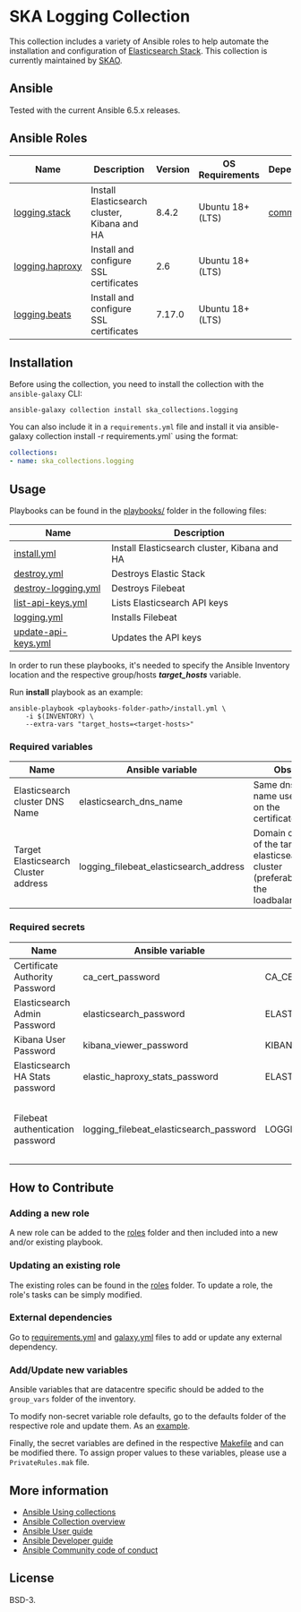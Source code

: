 # SKA Logging Collection

This collection includes a variety of Ansible roles to help automate the installation and configuration of [Elasticsearch Stack](https://www.elastic.co/elastic-stack/).
This collection is currently maintained by [SKAO](https://www.skao.int/).

## Ansible

Tested with the current Ansible 6.5.x releases.

## Ansible Roles
| Name | Description | Version | OS Requirements | Dependencies |
| ---- | ----------- | ------- | --- | ---|
| [logging.stack](./logging/roles/stack) | Install Elasticsearch cluster, Kibana and HA | 8.4.2 | Ubuntu 18+ (LTS) | [common.certs](./common/roles/certs) |
| [logging.haproxy](./logging/roles/haproxy) | Install and configure SSL certificates | 2.6 | Ubuntu 18+ (LTS) | |
| [logging.beats](./logging/roles/beats) | Install and configure SSL certificates | 7.17.0 | Ubuntu 18+ (LTS) | |

## Installation



Before using the collection, you need to install the collection with the `ansible-galaxy` CLI:

    ansible-galaxy collection install ska_collections.logging

You can also include it in a `requirements.yml` file and install it via ansible-galaxy collection install -r requirements.yml` using the format:

```yaml
collections:
- name: ska_collections.logging
```

## Usage

Playbooks can be found in the [playbooks/](./playbooks) folder in the following files:

| Name | Description |
| ---- | ----------- |
| [install.yml](./playbooks/install.yml) | Install Elasticsearch cluster, Kibana and HA  |
| [destroy.yml](./playbooks/destroy.yml) | Destroys Elastic Stack |
| [destroy-logging.yml](.playbooks/destroy-logging.yml) | Destroys Filebeat |
| [list-api-keys.yml](.playbooks/list-api-keys.yml) | Lists Elasticsearch API keys |
| [logging.yml](.playbooks/logging.yml) | Installs Filebeat|
| [update-api-keys.yml](.playbooks/logging.yml) | Updates the API keys |

In order to run these playbooks, it's needed to specify the Ansible Inventory location and the respective group/hosts ***target_hosts*** variable.

Run **install** playbook as an example:
```
ansible-playbook <playbooks-folder-path>/install.yml \
	-i $(INVENTORY) \
	--extra-vars "target_hosts=<target-hosts>"
```


### Required variables

| Name | Ansible variable | Obs |
| ---- | ----------- | ----- |
| Elasticsearch cluster DNS Name | elasticsearch_dns_name | Same dns name used on the certificates |
| Target Elasticsearch Cluster address | logging_filebeat_elasticsearch_address | Domain or ip of the target elasticsearch cluster (preferably, the loadbalancer) |

### Required secrets

| Name | Ansible variable | ENV variable | Obs |
| ---- | ----------- | ------------ | ----- |
| Certificate Authority Password | ca_cert_password | CA_CERT_PASSWORD | |
| Elasticsearch Admin Password | elasticsearch_password | ELASTICSEARCH_PASSWORD | |
| Kibana User Password | kibana_viewer_password | KIBANA_VIEWER_PASSWORD | |
| Elasticsearch HA Stats password | elastic_haproxy_stats_password | ELASTIC_HAPROXY_STATS_PASSWORD | |
| Filebeat authentication password | logging_filebeat_elasticsearch_password | LOGGING_FILEBEAT_API_KEY | logging_filebeat_elasticsearch_auth_method: 'basic' -> Plain password <br><br> logging_filebeat_elasticsearch_auth_method: 'api-key' -> base64-decoded issued by `elasticsearch_api_keys`|

## How to Contribute

### Adding a new role
A new role can be added to the [roles](./roles/) folder and then included into a new and/or existing playbook.

### Updating an existing role
The existing roles can be found in the [roles](./roles/) folder. To update a role, the role's tasks can be simply modified.

### External dependencies
Go to [requirements.yml](../../../requirements.yml) and [galaxy.yml](./galaxy.yml) files to add or update any external dependency.

### Add/Update new variables
Ansible variables that are datacentre specific should be added to the `group_vars` folder of the inventory.

To modify non-secret variable role defaults, go to the defaults folder of the respective role and update them. As an [example](./roles/stack/defaults/main.yml).

Finally, the secret variables are defined in the respective [Makefile](../../../resources/jobs/logging.mk) and can be modified there. To assign proper values to these variables, please use a `PrivateRules.mak` file.

## More information

- [Ansible Using collections](https://docs.ansible.com/ansible/latest/user_guide/collections_using.html)
- [Ansible Collection overview](https://github.com/ansible-collections/overview)
- [Ansible User guide](https://docs.ansible.com/ansible/latest/user_guide/index.html)
- [Ansible Developer guide](https://docs.ansible.com/ansible/latest/dev_guide/index.html)
- [Ansible Community code of conduct](https://docs.ansible.com/ansible/latest/community/code_of_conduct.html)

## License

BSD-3.